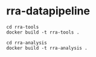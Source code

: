 # rra-datapipeline

```
cd rra-tools
docker build -t rra-tools .
```


```
cd rra-analysis
docker build -t rra-analysis .
```